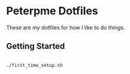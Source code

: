 # Peterpme Dotfiles

These are _my_ dotfiles for how _I_ like to do things.

## Getting Started

```zsh

./first_time_setup.sh

```
